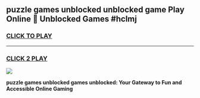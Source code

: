 
## puzzle games unblocked unblocked game Play Online 👋 Unblocked Games #hclmj
<h3>
<a href="https://premium.freeplayer.one?title=puzzle_games_unblocked&ref=21F">CLICK TO PLAY</a></h3>
<hr>

<h3>
<a href="https://premium.freeplayer.one?title=puzzle_games_unblocked&ref=21F">CLICK 2 PLAY</a>
  
</h3>

<a href="https://premium.freeplayer.one?title=puzzle_games_unblocked&ref=21F/"><img src="https://clearcache.store/games.png"></a>


**puzzle games unblocked games unblocked: Your Gateway to Fun and Accessible Online Gaming**

